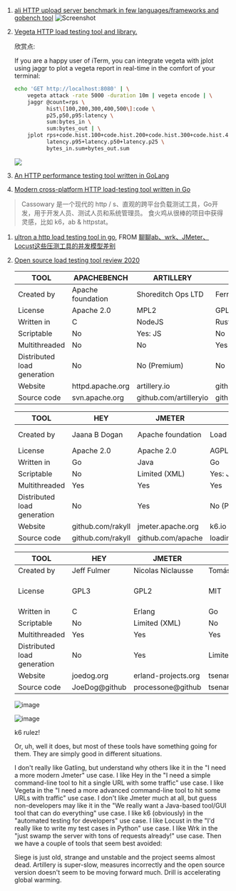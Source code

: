 1. [ali HTTP upload server benchmark in few languages/frameworks and gobench tool](https://github.com/nakabonne/ali)
    ![Screenshot](https://raw.githubusercontent.com/nakabonne/ali/master/images/demo.gif)
1. [Vegeta HTTP load testing tool and library.](https://github.com/tsenart/vegeta)
    
    欣赏点:
    
    If you are a happy user of iTerm, you can integrate vegeta with jplot using jaggr to plot a vegeta report in real-time in the comfort of your terminal:

    ```bash
    echo 'GET http://localhost:8080' | \
        vegeta attack -rate 5000 -duration 10m | vegeta encode | \
        jaggr @count=rps \
              hist\[100,200,300,400,500\]:code \
              p25,p50,p95:latency \
              sum:bytes_in \
              sum:bytes_out | \
        jplot rps+code.hist.100+code.hist.200+code.hist.300+code.hist.400+code.hist.500 \
              latency.p95+latency.p50+latency.p25 \
              bytes_in.sum+bytes_out.sum
    ```
    
    ![](https://i.imgur.com/ttBDsQS.gif)

1. [An HTTP performance testing tool written in GoLang](https://github.com/arham-jain/gonce)
1. [Modern cross-platform HTTP load-testing tool written in Go](https://github.com/rogerwelin/cassowary)
  > Cassowary 是一个现代的 http / s、直观的跨平台负载测试工具，Go开发，用于开发人员、测试人员和系统管理员。 食火鸡从很棒的项目中获得灵感，比如 k6，ab & httpstat。
1. [ultron a http load testing tool in go](https://github.com/qastub/ultron), FROM [聊聊ab、wrk、JMeter、Locust这些压测工具的并发模型差别](https://mp.weixin.qq.com/s/0ZPHT1MXBP7EWjVmv-H5Wg)
1. [Open source load testing tool review 2020](https://k6.io/blog/comparing-best-open-source-load-testing-tools)
  
    | TOOL                         | APACHEBENCH        | ARTILLERY               | DRILL                 | GATLING             |
    |-----------------------------|--------------------|-------------------------|-----------------------|---------------------|
    | Created by                  | Apache foundation  | Shoreditch Ops LTD      | Ferran Basora         | Gatling Corp        |
    | License                     | Apache 2\.0        | MPL2                    | GPL3                  | Apache 2\.0         |
    | Written in                  | C                  | NodeJS                  | Rust                  | Scala               |
    | Scriptable                  | No                 | Yes: JS                 | No                    | Yes: Scala          |
    | Multithreaded               | No                 | No                      | Yes                   | Yes                 |
    | Distributed load generation | No                 | No \(Premium\)          | No                    | No \(Premium\)      |
    | Website                     | httpd\.apache\.org | artillery\.io           | github\.com/fcsonline | gatling\.io         |
    | Source code                 | svn\.apache\.org   | github\.com/artilleryio | github\.com/fcsonline | github\.com/gatling |
    
    | TOOL                        | HEY                | JMETER              | K6                | LOCUST          |
    |-----------------------------|--------------------|---------------------|-------------------|-----------------|
    | Created by                  | Jaana B Dogan      | Apache foundation   | Load Impact       | Jonathan Heyman |
    | License                     | Apache 2\.0        | Apache 2\.0         | AGPL3             | MIT             |
    | Written in                  | Go                 | Java                | Go                | Python          |
    | Scriptable                  | No                 | Limited \(XML\)     | Yes: JS           | Yes: Python     |
    | Multithreaded               | Yes                | Yes                 | Yes               | No              |
    | Distributed load generation | No                 | Yes                 | No \(Premium\)    | Yes             |
    | Website                     | github\.com/rakyll | jmeter\.apache\.org | k6\.io            | locust\.io      |
    | Source code                 | github\.com/rakyll | github\.com/apache  | loadimpact@github | locustio@github |

    | TOOL                        | HEY           | JMETER                | K6             | LOCUST               |
    |-----------------------------|---------------|-----------------------|----------------|----------------------|
    | Created by                  | Jeff Fulmer   | Nicolas Niclausse     | Tomás Senart   | Will Glozer          |
    | License                     | GPL3          | GPL2                  | MIT            | Apache 2\.0 modified |
    | Written in                  | C             | Erlang                | Go             | C                    |
    | Scriptable                  | No            | Limited \(XML\)       | No             | Yes: Lua             |
    | Multithreaded               | Yes           | Yes                   | Yes            | Yes                  |
    | Distributed load generation | No            | Yes                   | Limited        | No                   |
    | Website                     | joedog\.org   | erland\-projects\.org | tsenart@github | wg@github            |
    | Source code                 | JoeDog@github | processone@github     | tsenart@github | wg@github            |

    ![image](https://user-images.githubusercontent.com/1940588/76588218-73d6bb00-6521-11ea-8eb6-f22db5aeab97.png)

    ![image](https://user-images.githubusercontent.com/1940588/76588260-86e98b00-6521-11ea-9eec-b0a4f1ae4d80.png)
    

    k6 rulez!

    Or, uh, well it does, but most of these tools have something going for them. They are simply good in different situations.

    I don't really like Gatling, but understand why others like it in the "I need a more modern Jmeter" use case.
    I like Hey in the "I need a simple command-line tool to hit a single URL with some traffic" use case.
    I like Vegeta in the "I need a more advanced command-line tool to hit some URLs with traffic" use case.
    I don't like Jmeter much at all, but guess non-developers may like it in the "We really want a Java-based tool/GUI tool that can do everything" use case.
    I like k6 (obviously) in the "automated testing for developers" use case.
    I like Locust in the "I'd really like to write my test cases in Python" use case.
    I like Wrk in the "just swamp the server with tons of requests already!" use case.
    Then we have a couple of tools that seem best avoided:

    Siege is just old, strange and unstable and the project seems almost dead.
    Artillery is super-slow, measures incorrectly and the open source version doesn't seem to be moving forward much.
    Drill is accelerating global warming.

